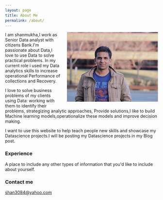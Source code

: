 ```yaml
---
layout: page
title: About Me
permalink: /about/
---
```




 
  <img src="/images/IMG_0048 (3).JPG" align="right" width="300" height="230" border="0" style="Margin:0 0 20px 20px; background:#E79851;" />



I am shanmukha,I work as Senior Data analyst with citizens Bank.I'm passionate about Data,I love to use Data to solve practical problems. In my current role i used my Data analytics skills to increase operational Performance of collections and Recovery.

I love to solve business problems of my clients using Data: working with them to identify their problems, strategizing analytic approaches, Provide solutions,I like to build Machine learning models,operationalize these models and improve decision making.

I want to use this website to help teach people new skills and showcase my Datascience projects.I will be posting my Datascience projects in my Blog post.

</p>

### Experience

A place to include any other types of information that you'd like to include about yourself.

### Contact me

[shan3084@yahoo.com](mailto:shan3084@yahoo.com)

